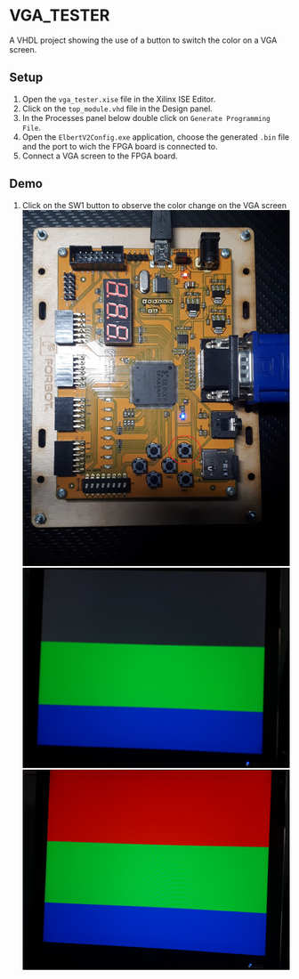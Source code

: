 # VGA_TESTER
A VHDL project showing the use of a button to switch the color on a VGA screen.

## Setup
1. Open the `vga_tester.xise` file in the Xilinx ISE Editor.
2. Click on the `top_module.vhd` file in the Design panel.
3. In the Processes panel below double click on `Generate Programming File`.
4. Open the `ElbertV2Config.exe` application, choose the generated `.bin` file and the port to wich the FPGA board is connected to.
5. Connect a VGA screen to the FPGA board.

## Demo
1. Click on the SW1 button to observe the color change on the VGA screen
![](demo/board.jpg "SW1 button")
![](demo/grey.jpg "Default")
![](demo/red.jpg "SW1 pressed")
